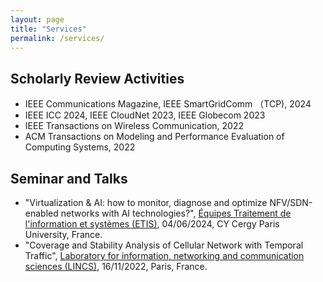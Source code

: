 ```yaml
---
layout: page
title: "Services"
permalink: /services/
---
```






## Scholarly Review Activities
- IEEE Communications Magazine, IEEE SmartGridComm （TCP), 2024
- IEEE ICC 2024, IEEE CloudNet 2023, IEEE Globecom 2023
- IEEE Transactions on Wireless Communication, 2022
- ACM Transactions on Modeling and Performance Evaluation of Computing Systems, 2022

## Seminar and Talks
- "Virtualization & AI: how to monitor, diagnose and optimize NFV/SDN-enabled networks with AI technologies?", [Équipes Traitement de l'information et systèmes (ETIS)](https://www.etis-lab.fr/ici/), 04/06/2024, CY Cergy Paris University, France.
- "Coverage and Stability Analysis of Cellular Network with Temporal Traffic", [Laboratory for information, networking and communication sciences (LINCS)](https://www.lincs.fr/activities/seminars/), 16/11/2022, Paris, France.


